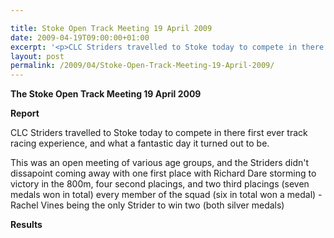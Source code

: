 ```yaml
---

title: Stoke Open Track Meeting 19 April 2009
date: 2009-04-19T09:00:00+01:00
excerpt: '<p>CLC Striders travelled to Stoke today to compete in there first ever track racing experience, and what a fantastic day it turned out to be. Every member of the squad won a medal! Well done Brendan Ward, Club Chairman Stoke open track meeting 19 April 2009 Photos Report Results</p>'
layout: post
permalink: /2009/04/Stoke-Open-Track-Meeting-19-April-2009/
---
```

**The Stoke Open Track Meeting 19 April 2009**</p> 

**Report**</p> 

CLC Striders travelled to Stoke today to compete in there first ever track racing experience, and what a fantastic day it turned out to be.

This was an open meeting of various age groups, and the Striders didn't dissapoint coming away with one first place with Richard Dare storming to victory in the 800m, four second placings, and two third placings (seven medals won in total) every member of the squad (six in total won a medal) - Rachel Vines being the only Strider to win two (both silver medals)

<a name="Report"></a><a name="Results"></a>

**Results**

<map name="100109w.jpg">
  <area shape="RECT" coords="677,27,696,48" alt="Race Winner" />
  
  <area shape="RECT" coords="379,28,393,45" alt="Sarah Greef" />
  
  <area shape="RECT" coords="354,28,368,46" alt="Rachel Vines" />
  
  <area shape="RECT" coords="303,28,318,46" alt="Anna Maughan" />
  
  <area shape="RECT" coords="206,28,220,46" alt="Dawn Addinall" />
  
  <area shape="RECT" coords="86,28,103,46" alt="Alex Evans" />
</map>

<map name="100109m.jpg">
  <area shape="RECT" coords="63,31,76,45" alt="Clive Scott" />
  
  <area shape="RECT" coords="112,32,121,44" alt="Paul Davies" />
  
  <area shape="RECT" coords="118,32,129,43" alt="Paul Stonuary" />
  
  <area shape="RECT" coords="223,29,236,47" alt="James Gibbs" />
  
  <area shape="RECT" coords="255,29,264,42" alt="David Smeath" />
  
  <area shape="RECT" coords="263,28,272,43" alt="Chris Hale" />
  
  <area shape="RECT" coords="275,31,288,45" alt="Rob Shute" />
  
  <area shape="RECT" coords="308,31,321,45" alt="Billy Bradshaw" />
  
  <area shape="RECT" coords="582,29,594,46" alt="Will Ferguson" />
  
  <area shape="RECT" coords="680,30,694,45" alt="Race Winner" />
</map>